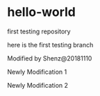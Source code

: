 # hello-world
first testing repository

here is the first testing branch

Modified by Shenz@20181110

Newly Modification 1

Newly Modification 2